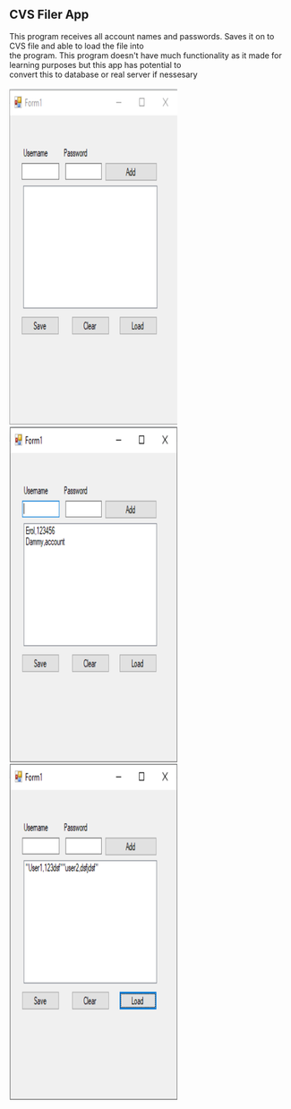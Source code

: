 <!DOCTYPE html>
<html>
<head>
</head>
<body>

<h2>CVS Filer App</h2>

<div>
This program receives all account names and passwords. Saves it on to CVS file and able to load the file into<br>
the program. This program doesn't have much functionality as it made for learning purposes but this app has potential to<br>
convert this to database or real server if nessesary <br>
<br>
</div>
<div class="row">
    <img src="shot/1.png" alt="Screenshot" width="300" height="600">
    <img src="shot/2.png" alt="Screenshot" width="300" height="600">
    <img src="shot/3.png" alt="Screenshot" width="300" height="600">
</div>
</body>
</html>